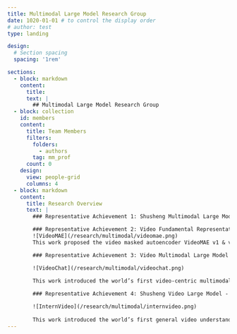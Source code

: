 ```yaml
---
title: Multimodal Large Model Research Group
date: 1020-01-01 # to control the display order
# author: test
type: landing

design:
  # Section spacing
  spacing: '1rem'

sections:
  - block: markdown
    content:
      title: 
      text: |
        ## Multimodal Large Model Research Group
  - block: collection
    id: members
    content:
      title: Team Members
      filters:
        folders:
          - authors
        tag: mm_prof
      count: 0
    design:
      view: people-grid
      columns: 4
  - block: markdown
    content:
      title: Research Overview
      text: |
        ### Representative Achievement 1: Shusheng Multimodal Large Model Series - InternVL

        ### Representative Achievement 2: Video Fundamental Representation Model - VideoMAE Series
        ![VideoMAE](/research/multimodal/videomae.png)
        This work proposed the video masked autoencoder VideoMAE v1 & v2, successfully training the first video Transformer model with one billion parameters and breaking through the performance bottleneck of video self-supervised representation learning. The VideoMAE series has been cited over 1500 times and has become the benchmark method in the field of video self-supervised learning. It has been further developed and extended by Oxford University, Microsoft, Google, and Meta, and became the first video Transformer model included in the open-source community Hugging Face, with over 3.2 million downloads worldwide, ranking first on the Hugging Face video recognition model leaderboard.

        ### Representative Achievement 3: Video Multimodal Large Model - VideoChat Series

        ![VideoChat](/research/multimodal/videochat.png)
        
        This work introduced the world’s first video-centric multimodal dialogue large model, VideoChat, which has established a general video understanding capability driven by interactive dialogue, achieving leading performance on multiple multimodal video understanding datasets. The underlying video technology has been applied in the development of the Kuaishou Keling large model, earning over 3000 stars on GitHub and significant academic impact. Recently, the VideoChat-Online and VideoChat-Flash versions have been launched, further enhancing VideoChat’s overall performance in terms of interactive modalities and efficient long-term modeling.

        ### Representative Achievement 4: Shusheng Video Large Model - InternVideo Series

        ![InternVideo](/research/multimodal/internvideo.png)
        
        This work introduced the world’s first general video understanding large model, InternVideo. In 2022, the video basic representation model version, InternVideo 1.0, was released, achieving world-leading performance in key tasks such as video basic perception, video spatiotemporal parsing, and video action recognition. In 2024, the video multimodal understanding model version, InternVideo 2.0, was released, achieving leading performance on over 60 video understanding tasks, including recognition retrieval, open-domain Q&A, high-level reasoning, and more. In 2025, the deep spatiotemporal understanding version, InternVideo 2.5, was released, significantly enhancing both the span and granularity of video understanding, with its "memory" capacity increased sixfold compared to the previous generation.
---
```

